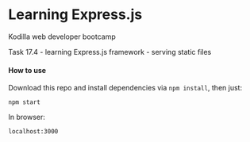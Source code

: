 # Learning Express.js

Kodilla web developer bootcamp

Task 17.4 - learning Express.js framework - serving static files

#### How to use

Download this repo and install dependencies via `npm install`, then just:

```
npm start
```

In browser:
```
localhost:3000
```